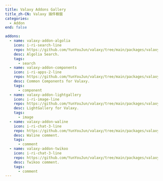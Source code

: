 ```yaml
---
title: Valaxy Addons Gallery
title_zh-CN: Valaxy 插件橱窗
categories:
  - Addon
end: false

addons:
  - name: valaxy-addon-algolia
    icon: i-ri-search-line
    repo: https://github.com/YunYouJun/valaxy/tree/main/packages/valaxy-addon-algolia
    desc: Algolia Search.
    tags:
      - search
  - name: valaxy-addon-components
    icon: i-ri-apps-2-line
    repo: https://github.com/YunYouJun/valaxy/tree/main/packages/valaxy-addon-components
    desc: Common Components for Valaxy.
    tags:
      - component
  - name: valaxy-addon-lightgallery
    icon: i-ri-image-line
    repo: https://github.com/YunYouJun/valaxy/tree/main/packages/valaxy-addon-lightgallery
    desc: LightGallery for Valaxy.
    tags:
      - image
  - name: valaxy-addon-waline
    icon: i-ri-chat-3-line
    repo: https://github.com/YunYouJun/valaxy/tree/main/packages/valaxy-addon-waline
    desc: Waline comment.
    tags:
      - comment
  - name: valaxy-addon-twikoo
    icon: i-ri-chat-3-line
    repo: https://github.com/YunYouJun/valaxy/tree/main/packages/valaxy-addon-twikoo
    desc: Twikoo comment.
    tags:
      - comment
---
```


<AddonGallery :addons="$frontmatter.addons" />
